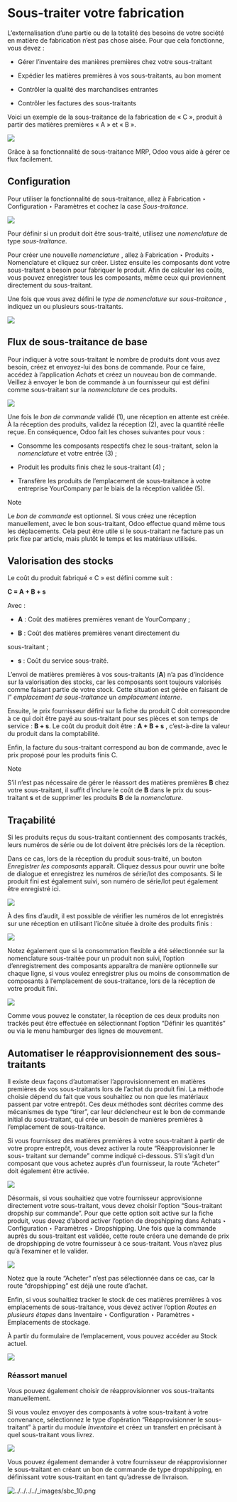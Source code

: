# Sous-traiter votre fabrication

L’externalisation d’une partie ou de la totalité des besoins de votre société
en matière de fabrication n’est pas chose aisée. Pour que cela fonctionne,
vous devez :

  * Gérer l’inventaire des manières premières chez votre sous-traitant

  * Expédier les matières premières à vos sous-traitants, au bon moment

  * Contrôler la qualité des marchandises entrantes

  * Contrôler les factures des sous-traitants

Voici un exemple de la sous-traitance de la fabrication de « C », produit à
partir des matières premières « A » et « B ».

![](../../../../_images/subcontracting_01.png)

Grâce à sa fonctionnalité de sous-traitance MRP, Odoo vous aide à gérer ce
flux facilement.

## Configuration

Pour utiliser la fonctionnalité de sous-traitance, allez à Fabrication ‣
Configuration ‣ Paramètres et cochez la case _Sous-traitance_.

![](../../../../_images/sbc_1.png)

Pour définir si un produit doit être sous-traité, utilisez une _nomenclature_
de type _sous-traitance_.

Pour créer une nouvelle _nomenclature_ , allez à Fabrication ‣ Produits ‣
Nomenclature et cliquez sur créer. Listez ensuite les composants dont votre
sous-traitant a besoin pour fabriquer le produit. Afin de calculer les coûts,
vous pouvez enregistrer tous les composants, même ceux qui proviennent
directement du sous-traitant.

Une fois que vous avez défini le _type de nomenclature_ sur _sous-traitance_ ,
indiquez un ou plusieurs sous-traitants.

![](../../../../_images/sbc_2.png)

## Flux de sous-traitance de base

Pour indiquer à votre sous-traitant le nombre de produits dont vous avez
besoin, créez et envoyez-lui des bons de commande. Pour ce faire, accédez à
l’application _Achats_ et créez un nouveau bon de commande. Veillez à envoyer
le bon de commande à un fournisseur qui est défini comme sous-traitant sur la
_nomenclature_ de ces produits.

![](../../../../_images/subcontracting_04.png)

Une fois le _bon de commande_ validé (1), une réception en attente est créée.
À la réception des produits, validez la réception (2), avec la quantité réelle
reçue. En conséquence, Odoo fait les choses suivantes pour vous :

  * Consomme les composants respectifs chez le sous-traitant, selon la _nomenclature_ et votre entrée (3) ;

  * Produit les produits finis chez le sous-traitant (4) ;

  * Transfère les produits de l’emplacement de sous-traitance à votre entreprise YourCompany par le biais de la réception validée (5).

Note

Le _bon de commande_ est optionnel. Si vous créez une réception manuellement,
avec le bon sous-traitant, Odoo effectue quand même tous les déplacements.
Cela peut être utile si le sous-traitant ne facture pas un prix fixe par
article, mais plutôt le temps et les matériaux utilisés.

## Valorisation des stocks

Le coût du produit fabriqué « C » est défini comme suit :

**C = A + B + s**

Avec :

  * **A** : Coût des matières premières venant de YourCompany ;

  * **B** : Coût des matières premières venant directement du
    

sous-traitant ;

  * **s** : Coût du service sous-traité.

L’envoi de matières premières à vos sous-traitants (**A**) n’a pas d’incidence
sur la valorisation des stocks, car les composants sont toujours valorisés
comme faisant partie de votre stock. Cette situation est gérée en faisant de
l” _emplacement de sous-traitance_ un _emplacement interne_.

Ensuite, le prix fournisseur défini sur la fiche du produit C doit
correspondre à ce qui doit être payé au sous-traitant pour ses pièces et son
temps de service : **B + s**. Le coût du produit doit être : **A + B + s** ,
c’est-à-dire la valeur du produit dans la comptabilité.

Enfin, la facture du sous-traitant correspond au bon de commande, avec le prix
proposé pour les produits finis C.

Note

S’il n’est pas nécessaire de gérer le réassort des matières premières **B**
chez votre sous-traitant, il suffit d’inclure le coût de **B** dans le prix du
sous-traitant **s** et de supprimer les produits **B** de la _nomenclature_.

## Traçabilité

Si les produits reçus du sous-traitant contiennent des composants trackés,
leurs numéros de série ou de lot doivent être précisés lors de la réception.

Dans ce cas, lors de la réception du produit sous-traité, un bouton
_Enregistrer les composants_ apparaît. Cliquez dessus pour ouvrir une boîte de
dialogue et enregistrez les numéros de série/lot des composants. Si le produit
fini est également suivi, son numéro de série/lot peut également être
enregistré ici.

![](../../../../_images/sbc_3.png)

À des fins d’audit, il est possible de vérifier les numéros de lot enregistrés
sur une réception en utilisant l’icône située à droite des produits finis :

![](../../../../_images/sbc_4.png)

Notez également que si la consommation flexible a été sélectionnée sur la
nomenclature sous-traitée pour un produit non suivi, l’option d’enregistrement
des composants apparaîtra de manière optionnelle sur chaque ligne, si vous
voulez enregistrer plus ou moins de consommation de composants à l’emplacement
de sous-traitance, lors de la réception de votre produit fini.

![](../../../../_images/sbc_5.png)

Comme vous pouvez le constater, la réception de ces deux produits non trackés
peut être effectuée en sélectionnant l’option “Définir les quantités” ou via
le menu hamburger des lignes de mouvement.

## Automatiser le réapprovisionnement des sous-traitants

Il existe deux façons d’automatiser l’approvisionnement en matières premières
de vos sous-traitants lors de l’achat du produit fini. La méthode choisie
dépend du fait que vous souhaitiez ou non que les matériaux passent par votre
entrepôt. Ces deux méthodes sont décrites comme des mécanismes de type
“tirer”, car leur déclencheur est le bon de commande initial du sous-traitant,
qui crée un besoin de manières premières à l’emplacement de sous-traitance.

Si vous fournissez des matières premières à votre sous-traitant à partir de
votre propre entrepôt, vous devez activer la route “Réapprovisionner le sous-
traitant sur demande” comme indiqué ci-dessous. S’il s’agit d’un composant que
vous achetez auprès d’un fournisseur, la route “Acheter” doit également être
activée.

![](../../../../_images/sbc_6.png)

Désormais, si vous souhaitiez que votre fournisseur approvisionne directement
votre sous-traitant, vous devez choisir l’option “Sous-traitant dropship sur
commande”. Pour que cette option soit active sur la fiche produit, vous devez
d’abord activer l’option de dropshipping dans Achats ‣ Configuration ‣
Paramètres ‣ Dropshipping. Une fois que la commande auprès du sous-traitant
est validée, cette route créera une demande de prix de dropshipping de votre
fournisseur à ce sous-traitant. Vous n’avez plus qu’à l’examiner et le
valider.

![](../../../../_images/sbc_7.png)

Notez que la route “Acheter” n’est pas sélectionnée dans ce cas, car la route
“dropshipping” est déjà une route d’achat.

Enfin, si vous souhaitiez tracker le stock de ces matières premières à vos
emplacements de sous-traitance, vous devez activer l’option _Routes en
plusieurs étapes_ dans Inventaire ‣ Configuration ‣ Paramètres ‣ Emplacements
de stockage.

À partir du formulaire de l’emplacement, vous pouvez accéder au Stock actuel.

![](../../../../_images/sbc_8.png)

### Réassort manuel

Vous pouvez également choisir de réapprovisionner vos sous-traitants
manuellement.

Si vous voulez envoyer des composants à votre sous-traitant à votre
convenance, sélectionnez le type d’opération “Réapprovisionner le sous-
traitant” à partir du module _Inventaire_ et créez un transfert en précisant à
quel sous-traitant vous livrez.

![](../../../../_images/sbc_9.png)

Vous pouvez également demander à votre fournisseur de réapprovisionner le
sous-traitant en créant un bon de commande de type dropshipping, en
définissant votre sous-traitant en tant qu’adresse de livraison.

![../../../../_images/sbc_10.png](../../../../_images/sbc_10.png)


